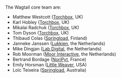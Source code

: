The Wagtail core team are:

- Matthew Westcott ([Torchbox](https://www.torchbox.com), UK)
- Karl Hobley ([Torchbox](https://www.torchbox.com), UK)
- Mikalai Radchuk ([Torchbox](https://www.torchbox.com), UK)
- Tom Dyson ([Torchbox](https://www.torchbox.com), UK)
- Thibaud Colas ([Springload](https://www.springload.co.nz), Finland)
- Janneke Janssen ([Lukkien](https://www.lukkien.com), the Netherlands)
- Mike Dingjan ([Lab Digital](http://www.labdigital.nl), the Netherlands)
- Rob Moorman ([Moor Interactive](https://www.moori.nl), the Netherlands)
- Bertrand Bordage ([NoriPyt](https://noripyt.com), France)
- Emily Horsman ([Little Weaver](https://littleweaverweb.com), USA)
- Loïc Teixeira ([Springload](https://www.springload.co.nz), Australia)